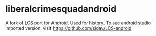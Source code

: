 # liberalcrimesquadandroid
A fork of LCS port for Android. Used for history. 
To see android studio imported version, visit https://github.com/sidav/LCS-android
